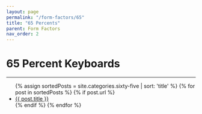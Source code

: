 ```yaml
---
layout: page
permalink: "/form-factors/65"
title: "65 Percents"
parent: Form Factors
nav_order: 2
---
```

# 65 Percent Keyboards
<hr>
<ul>
  {% assign sortedPosts = site.categories.sixty-five | sort: 'title' %}
    {% for post in sortedPosts %}
      {% if post.url %}
        <li><a href="{{ post.url }}">{{ post.title }}</a></li>
      {% endif %}
    {% endfor %}
</ul>
